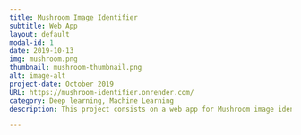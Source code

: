 ```yaml
---
title: Mushroom Image Identifier
subtitle: Web App
layout: default
modal-id: 1
date: 2019-10-13
img: mushroom.png
thumbnail: mushroom-thumbnail.png
alt: image-alt
project-date: October 2019
URL: https://mushroom-identifier.onrender.com/
category: Deep learning, Machine Learning
description: This project consists on a web app for Mushroom image identification based on pyTorch. Upload a mushroom image to get a prediction of which kind of mushroom it is.

---
```

